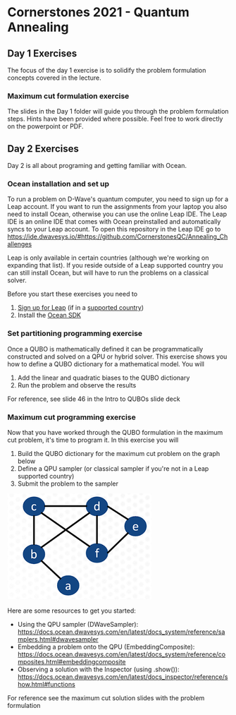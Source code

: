 # Cornerstones 2021 - Quantum Annealing

## Day 1 Exercises
The focus of the day 1 exercise is to solidify the problem formulation concepts covered in the lecture. 

### Maximum cut formulation exercise
The slides in the Day 1 folder will guide you through the problem formulation steps. Hints have been 
provided where possible. Feel free to work directly on the powerpoint or PDF.
   
   
## Day 2 Exercises
Day 2 is all about programing and getting familiar with Ocean.


### Ocean installation and set up
To run a problem on D-Wave's quantum computer, you need to sign up for a Leap account. If you 
want to run the assignments from your laptop you also need to install Ocean, otherwise you
can use the online Leap IDE. The Leap IDE is an online IDE that comes with Ocean preinstalled 
and automatically syncs to your Leap account. To open this repository in the Leap IDE go to  
https://ide.dwavesys.io/#https://github.com/CornerstonesQC/Annealing_Challenges

Leap is only available in certain countries (although we're working on expanding that list).
If you reside outside of a Leap supported country you can still install Ocean, but will 
have to run the problems on a classical solver.

Before you start these exercises you need to
1. [Sign up for Leap](https://cloud.dwavesys.com/leap/signup) (if in a [supported country](https://support.dwavesys.com/hc/en-us/articles/360051869733-From-What-Countries-Can-I-Access-Leap-))
2. Install the [Ocean SDK](https://docs.ocean.dwavesys.com/en/latest/overview/install.html)


### Set partitioning programming exercise
Once a QUBO is mathematically defined it can be programmatically constructed and solved on
a QPU or hybrid solver. This exercise shows you how to define a QUBO dictionary for a mathematical 
model. You will
1. Add the linear and quadratic biases to the QUBO dictionary
2. Run the problem and observe the results

For reference, see slide 46 in the Intro to QUBOs slide deck


### Maximum cut programming exercise
Now that you have worked through the QUBO formulation in the maximum cut problem,
it's time to program it. In this exercise you will 
1. Build the QUBO dictionary for the maximum cut problem on the graph below 
2. Define a QPU sampler (or classical sampler if you're not in a Leap supported country)
3. Submit the problem to the sampler

![graphs](readme_images/graph.png "graph")

Here are some resources to get you started:
* Using the QPU sampler (DWaveSampler): https://docs.ocean.dwavesys.com/en/latest/docs_system/reference/samplers.html#dwavesampler
* Embedding a problem onto the QPU (EmbeddingComposite): https://docs.ocean.dwavesys.com/en/latest/docs_system/reference/composites.html#embeddingcomposite
* Observing a solution with the Inspector (using .show()): https://docs.ocean.dwavesys.com/en/latest/docs_inspector/reference/show.html#functions

For reference see the maximum cut solution slides with the problem formulation